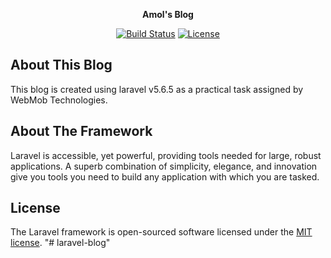 <p align="center"><strong>Amol's Blog </strong></p>
<p align="center">
<a href="https://travis-ci.org/laravel/framework"><img src="https://travis-ci.org/laravel/framework.svg" alt="Build Status"></a>
<a href="https://packagist.org/packages/laravel/framework"><img src="https://poser.pugx.org/laravel/framework/license.svg" alt="License"></a>
</p>

## About This Blog

This blog is created using laravel v5.6.5 as a practical task assigned by WebMob Technologies.

## About The Framework

Laravel is accessible, yet powerful, providing tools needed for large, robust applications. A superb combination of simplicity, elegance, and innovation give you tools you need to build any application with which you are tasked.



## License

The Laravel framework is open-sourced software licensed under the [MIT license](http://opensource.org/licenses/MIT).
"# laravel-blog" 
